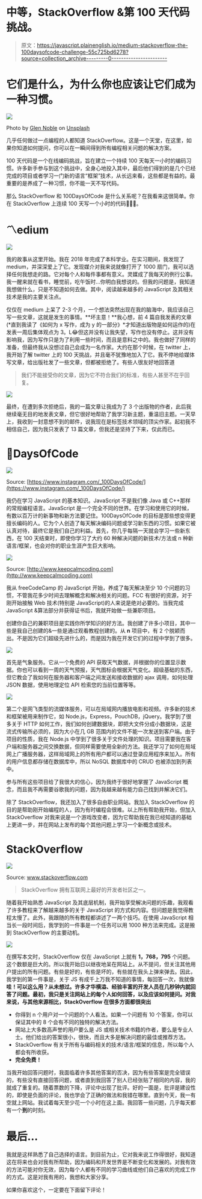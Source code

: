 # 中等，StackOverflow &第 100 天代码挑战。

> 原文：<https://javascript.plainenglish.io/medium-stackoverflow-the-100daysofcode-challenge-55c725bd6278?source=collection_archive---------0----------------------->

# 它们是什么，为什么你也应该让它们成为一种习惯。

![](img/5a3557bc9d91ff9d79b85ae4f4c98302.png)

Photo by [Glen Noble](https://unsplash.com/@glennoble?utm_source=medium&utm_medium=referral) on [Unsplash](https://unsplash.com?utm_source=medium&utm_medium=referral)

几乎任何做过一点编程的人都知道 StackOverflow。这是一个天堂，在这里，如果你知道如何提问，你可以在一瞬间得到所有编程相关问题的解决方案。

100 天代码是一个在线编码挑战，旨在建立一个持续 100 天每天一小时的编码习惯。许多新手参与到这个挑战中，全身心地投入其中，最后他们得到的是几个已经完成的项目或者学习一门新的语言“框架”技术，从长远来看，这些都是有益的。最重要的是养成了一种习惯，你不能一天不写代码。

那么 StackOverflow 和 100DaysOfCode 是什么关系呢？在我看来这很简单。你在 StackOverflow 上连续 100 天写一个小时的代码🤔🤔🤔。

# 〽️edium

![](img/43eebfd9cbf3559c828c3d5f84bf1475.png)

我的故事从这里开始。我在 2018 年完成了本科学业。在实习期间，我发现了 medium，并深深爱上了它。发现媒介对我来说就像打开了 1000 扇门，我可以选择任何我想走的路。它对每个人和每件事都有意义。灵媒成了我每天的例行公事。我一醒来就在看书，睡觉前，吃午饭时…你明白我想说的。但我的问题是，我知道我想做什么，只是不知道如何去做。其中，阅读越来越多的 JavaScript 及其相关技术是我的主要关注点。

仅仅在 medium 上呆了 2-3 个月，一个想法突然出现在我的脑海中，我应该自己写一些文章，这就是发生的事情。**坏主意！**我心想，前 4 篇自我发表的文章(*直到我读了《如何为 x 写作，成为 y 的一部分》*才知道出版物是如何运作的)在发表一周后集体观点为 3。L😂但这并没有让我失望，写作也没有停止。这并没有影响我，因为写作只是为了利用一些时间，而且是意料之中的。我也做好了同样的准备，但最终我从没想过自己会成为一名作家。大约在那个时候，在 twitter 上，我开始了解 twitter 上的 100 天挑战，并且毫不犹豫地加入了它。我不停地给媒体写文章，给出版社发了一些文章，但都被拒绝了。有些人很友好地回答道

> 我们不能接受你的文章，因为它不符合我们的标准，有些人甚至不在乎回复。

![](img/f7c1bd02a0bd5d383c0cb74ff262e1ee.png)

最终，在遭到多次拒绝后，我的一篇文章让我成为了 3 个出版物的作者，此后我继续毫无目的地发表文章，但它很好地帮助了我学习新主题，重温旧主题。一天早上，我收到一封意想不到的邮件，说我现在是标签技术领域的顶尖作家。起初我不相信自己，因为我只发表了 13 篇文章，但我还是坚持了下来，仅此而已。

# 💯DaysOfCode

![](img/1632e3b9da3b32e96f95e717fc57192d.png)

Source: [https://www.instagram.com/_100DaysOfCode/](https://www.instagram.com/_100DaysOfCode/)

我仍在学习 JavaScript 的基本知识。JavaScript 不是我们像 Java 或 C++那样的常规编程语言。JavaScript 是一个完全不同的世界。在学习和使用它的时候，有数以百万计的新事物和新方法要记住。100DaysOfCode 的目标是那些想变得更擅长编码的人。它为个人创造了每天解决编码问题或学习新东西的习惯。如果它被认真对待，最终它是我们自己的利益。首先，你几乎每隔一天就会学习一些新东西，在 100 天结束时，即使你学习了大约 60 种解决问题的新技术/方法或 n 种新语言/框架，也会对你的职业生涯产生巨大影响。

![](img/c9192ab75d59912cfbc6e4d30ce7a08b.png)

Source: [http://www.keepcalmcoding.com](http://www.keepcalmcoding.com)

我从 freeCodeCamp 的 JavaScript 开始，养成了每天解决至少 10 个问题的习惯，不管我花多少时间去理解概念和解决相关的问题。FCC 有很好的资源，对于刚开始接触 Web 技术(特别是 JavaScript)的人来说是绝对必要的。当我完成 JavaScript &算法部分并获得证书后，我就开始做一些兼职项目。

创建你自己的兼职项目是实践你所学知识的好方法。我创建了许多小项目，其中一些是我自己创建的&一些是通过观看教程创建的。从 **n** 项目中，有 2 个脱颖而出。不是因为它们超级先进什么的，而是因为我在开发它们的过程中学到了很多。

![](img/d17aba680cad8c18dc215c43186e99bd.png)

首先是气象服务。它从一个免费的 API 获取天气数据，并根据你的位置显示数据。你也可以看到一周的天气预报，天气图标会根据天气变化。超级基础的东西，但它教会了我如何在服务器和客户端之间发送和接收数据的 ajax 调用，如何处理 JSON 数据，使用地理定位 API 检索您的当前位置等等。

![](img/874514c295e9848d43950e889ac398fa.png)

第二个是网飞类型的流媒体服务，可以在局域网内播放电影和视频。许多新的技术和框架被用来制作它，如 Node.js，Express，PouchDB，jQuery。我学到了很多关于 HTTP 如何工作，我们如何创建数据块，即把大文件分成小数据块，这是流式传输所必须的，因为大小在几 GB 范围内的文件不能一次发送到客户端。由于项目的性质，我在 Node.js 中学到了很多关于文件处理的知识。项目需要我在客户端和服务器之间交换数据，但同样需要使用全新的方法。我还学习了如何在局域网上广播服务器，这样局域网上的所有用户都可以通过登录应用程序来加入。所有的用户信息都存储在数据库中，所以 NoSQL 数据库中的 CRUD 也被添加到列表中。

参与所有这些项目给了我很大的信心，因为我终于很好地掌握了 JavaScript 概念，而且我不再需要谷歌我的问题，因为我越来越有能力自己找到并解决它们。

除了 StackOverflow，我还加入了很多自由职业网站。我加入 StackOverflow 的目的是帮助刚开始编程的人，因为有时编程会很难。以上所有帮助我开始，但加入 StackOverflow 对我来说是一个游戏改变者，因为它帮助我在我已经知道的基础上更进一步，并在网站上发布的每个其他问题上学习一个新概念或技术。

# StackOverflow

![](img/ec684dba35227d280eae2c94498a8e53.png)

Source: www.stackoverflow.com

> StackOverflow 拥有互联网上最好的开发者社区之一。

随着我开始熟悉 JavaScript 及其底层机制，我开始享受解决问题的乐趣，我观看了许多教程来了解越来越多的关于 JavaScript 的方式和内容。但问题是我觉得教程太慢了。此外，我跟随的所有教程都讲述了一两个技巧。在使用 JavaScript 相当长一段时间后，我学到的一件事是一个任务可以用 1000 种方法来完成。这是搬到 StackOverflow 的主要动机。

![](img/2dda225f0d7b02dc42e3fe72a98f10f0.png)

在撰写本文时，StackOverflow 仅在 JavaScript 上就有 **1，768，795** 个问题。这个数额是巨大的。所以我开始日以继夜地呆在网站上。从不提问，但关注其他用户提出的所有问题。有些是好的，有些是坏的，有些就在我头上弹来弹去。因此，我学到的第一件事是，关于 JS 有成千上万我不知道的事情，每回答一次，我就像**哇！可以这么用？从未想过。许多才华横溢、经验丰富的开发人员在几秒钟内就回答了问题。最初，我只是关注网站上的每个人如何回答，以及应该如何提问。对我来说，与其他来源相比，StackOverflow 在很多方面都很突出**

*   你得到 n 个用户对一个问题的个人看法。如果一个问题有 10 个答案，你可以保证其中的 8 个会有不同的独特的解决方法。
*   网站上大多数高声誉的用户要么是 JS 或相关技术书籍的作者，要么是专业人士。他们给出的答案很小，很快，而且大多是解决问题的最佳或推荐方法。
*   StackOverflow 有关于所有与编码相关的技术/语言/框架的信息，所以每个人都会有所收获。
*   **完全免费！**

当我开始回答问题时，我面临着许多其他答案的否决，因为有些答案是完全错误的，有些没有直接回答问题，或者直到我回答了别人已经张贴了相同的内容，我的就成了重复的。随着票数的下降，评论中出现了批评。好的一面是，批评是建设性的，即使是负面的评论，我也学会了正确的做法和我错在哪里。直到今天，我一有空就上网站。我试着每天至少花一个小时在这上面。我回答一些问题，几乎每天都有一个**到**的时刻。

# 最后…

我就是这样熟悉了自己选择的语言。到目前为止，它对我来说工作得很好，我知道这在将来也会对我有所帮助，因为编码和开发世界是不断变化和发展的。对我有效的方法可能对你无效，因为每个人都有不同的学习曲线或他们自己喜欢的完成工作的方式。这是对我有用的，我想和大家分享。

如果你喜欢这个，一定要在下面留下评论！